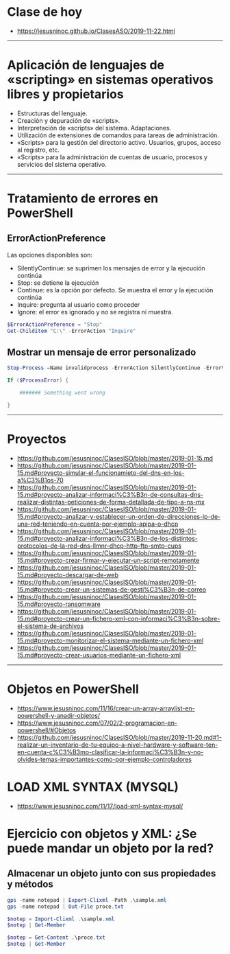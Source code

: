 # Clase de hoy
* https://jesusninoc.github.io/ClasesASO/2019-11-22.html

------------------

# Aplicación de lenguajes de «scripting» en sistemas operativos libres y propietarios
- Estructuras del lenguaje.
- Creación y depuración de «scripts».
- Interpretación de «scripts» del sistema. Adaptaciones.
- Utilización de extensiones de comandos para tareas de administración.
- «Scripts» para la gestión del directorio activo. Usuarios, grupos, acceso al registro, etc.
- «Scripts» para la administración de cuentas de usuario, procesos y servicios del sistema operativo. 

--------------------------

# Tratamiento de errores en PowerShell
## ErrorActionPreference

Las opciones disponibles son:
- SilentlyContinue: se suprimen los mensajes de error y la ejecución continúa
- Stop: se detiene la ejecución
- Continue: es la opción por defecto. Se muestra el error y la ejecución continúa
- Inquire: pregunta al usuario como proceder
- Ignore: el error es ignorado y no se registra ni muestra. 

```PowerShell
$ErrorActionPreference = "Stop"
Get-Childitem "C:\" -ErrorAction "Inquire"
```

## Mostrar un mensaje de error personalizado

```PowerShell
Stop-Process –Name invalidprocess -ErrorAction SilentlyContinue -ErrorVariable ProcessError;

If ($ProcessError) {

    ####### Something went wrong

}
```

------------------

# Proyectos
* https://github.com/jesusninoc/ClasesISO/blob/master/2019-01-15.md
* https://github.com/jesusninoc/ClasesISO/blob/master/2019-01-15.md#proyecto-simular-el-funcionamieto-del-dns-en-los-a%C3%B1os-70
* https://github.com/jesusninoc/ClasesISO/blob/master/2019-01-15.md#proyecto-analizar-informaci%C3%B3n-de-consultas-dns-realizar-distintas-peticiones-de-forma-detallada-de-tipo-a-ns-mx
* https://github.com/jesusninoc/ClasesISO/blob/master/2019-01-15.md#proyecto-analizar-y-establecer-un-orden-de-direcciones-ip-de-una-red-teniendo-en-cuenta-por-ejemplo-apipa-o-dhcp
* https://github.com/jesusninoc/ClasesISO/blob/master/2019-01-15.md#proyecto-analizar-informaci%C3%B3n-de-los-distintos-protocolos-de-la-red-dns-llmnr-dhcp-http-ftp-smtp-cups
* https://github.com/jesusninoc/ClasesISO/blob/master/2019-01-15.md#proyecto-crear-firmar-y-ejecutar-un-script-remotamente
* https://github.com/jesusninoc/ClasesISO/blob/master/2019-01-15.md#proyecto-descargar-de-web
* https://github.com/jesusninoc/ClasesISO/blob/master/2019-01-15.md#proyecto-crear-un-sistemas-de-gesti%C3%B3n-de-correo
* https://github.com/jesusninoc/ClasesISO/blob/master/2019-01-15.md#proyecto-ransomware
* https://github.com/jesusninoc/ClasesISO/blob/master/2019-01-15.md#proyecto-crear-un-fichero-xml-con-informaci%C3%B3n-sobre-el-sistema-de-archivos
* https://github.com/jesusninoc/ClasesISO/blob/master/2019-01-15.md#proyecto-monitorizar-el-sistema-mediante-un-fichero-xml
* https://github.com/jesusninoc/ClasesISO/blob/master/2019-01-15.md#proyecto-crear-usuarios-mediante-un-fichero-xml

------------------

# Objetos en PowerShell
* https://www.jesusninoc.com/11/16/crear-un-array-arraylist-en-powershell-y-anadir-objetos/
* https://www.jesusninoc.com/07/02/2-programacion-en-powershell/#Objetos
* https://github.com/jesusninoc/ClasesISO/blob/master/2019-11-20.md#1-realizar-un-inventario-de-tu-equipo-a-nivel-hardware-y-software-ten-en-cuenta-c%C3%B3mo-clasificar-la-informaci%C3%B3n-y-no-olvides-temas-importantes-como-por-ejemplo-controladores

# LOAD XML SYNTAX (MYSQL)
* https://www.jesusninoc.com/11/17/load-xml-syntax-mysql/

# Ejercicio con objetos y XML: ¿Se puede mandar un objeto por la red?
## Almacenar un objeto junto con sus propiedades y métodos
```PowerShell
gps -name notepad | Export-Clixml -Path .\sample.xml
gps -name notepad | Out-File proce.txt

$notep = Import-Clixml .\sample.xml
$notep | Get-Member

$notep = Get-Content .\proce.txt
$notep | Get-Member
```
